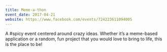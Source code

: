 ```yaml
---
title: Meme-a-thon
event_date: 2017-04-21
website: https://www.facebook.com/events/724223611094005
---
```


A #spicy event centered around crazy ideas. Whether it’s  a meme-based application or a random, fun project that you would love to bring to life, this is the place to be!